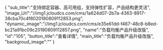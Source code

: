 {
	"sub_title":"支持绑定容器、高可用组，支持弹性扩容，产品结构更灵活",
	"image_Url":"//img1.jcloudcs.com/cms/1a624d07-2b7a-4363-8917-38cba70c4f8020180809112853.png",
	"dynamic_image":"//img1.jcloudcs.com/cms/e35e61dd-f467-48c8-b8ed-bc21a91bc09c20180809112857.png",
	"name":"负载均衡产品升级改版",
	"id":"105",
	"button_title":"查看详情",
	"main_title":"负载均衡产品升级改版",
	"backgroud_image":""
}